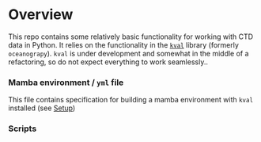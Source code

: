 # Overview 

This repo contains some relatively basic functionality for working with CTD data in Python. It relies on the functionality in the [`kval`](https://github.com/NPIOcean/kval) library (formerly `oceanograpy`). `kval` is under development and somewhat in the middle of a refactoring, so do not expect everything to work seamlessly..

### Mamba environment / `yml` file

This file contains specification for building a mamba environment with `kval` installed (see [Setup](SETUP.md))

### Scripts

